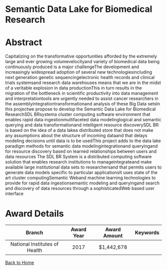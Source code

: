 
Semantic Data Lake for Biomedical Research
==========================================

# Abstract


Capitalizing on the transformative opportunities afforded by the extremely large and ever growing volumevelocityand variety of biomedical data being continuously produced is a major challengeThe development and increasingly widespread adoption of several new technologiesincluding next generation genetic sequencingelectronic health records and clinical trials systemsand research data warehouses means that we are in the midst of a veritable explosion in data productionThis in turn results in the migration of the bottleneck in scientific productivity into data management and interpretationtools are urgently needed to assist cancer researchers in the assemblyintegrationtransformationand analysis of these Big Data setsIn this projectwe propose to develop the Semantic Data Lake for Biomedical ResearchSDL BRsystema cluster computing software environment that enables rapid data ingestionmultifaceted data modelinglogical and semantic querying and data transformationand intelligent resource discoverySDL BR is based on the idea of a data lakea distributed store that does not make any assumptions about the structure of incoming dataand that delays modeling decisions until data is to be usedThis project adds to the data lake paradigm methods for semantic data modelingintegrationand queryingand for resource discovery based on learned relationships between users and data resources The SDL BR System is a distributed computing software solution that enables research institutions to manageintegrateand make available large institutional data sets to researchersand that permits users to generate data models specific to particular applicationsIt uses state of the art cluster computingSemantic Weband machine learning technologies to provide for rapid data ingestionsemantic modeling and queryingand search and discovery of data resources through a sophisticatedWeb based user interface  

# Award Details

|Branch|Award Year|Award Amount|Keywords|
| :---: | :---: | :---: | :---: |
|National Institutes of Health|2017|$1,442,678||
  
  


[Back to Home](https://github.com/chrischow/dod_sbir_awards/Reports/JH/#2510)